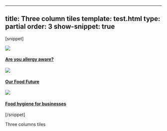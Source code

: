---
title: Three column tiles
template: test.html
type: partial
order: 3
show-snippet: true
------------------
[snippet]
<!--3 col div-->
<div class="wrapper home--campaign">
    <div class="col-wrap">
        <div class="col-wrap">
            <div class="col col--fluid-5 home-campaign-tile home-campaign-tile--img-first separator-right-solid">
                <article>
                    <img src="../assets/img/fsa-home-1of3.jpg" class="img-responsive">
                    <h4 class="js-equal-height">
                        <a class="text-colour" href="">Are you allergy aware?</a>
                    </h4>
                    <a href="#"><span class="icon icon-share--black-small"></span></a>
                </article>
            </div>
            <div class="col col--fluid-5 home-campaign-tile home-campaign-tile--img-first separator-right-solid">
                <article>
                    <img src="../assets/img/fsa-home-2of3.jpg" class="img-responsive">
                    <h4 class="js-equal-height">
                        <a class="text-colour" href="">Our Food Future</a>
                    </h4>
                    <a href="#"><span class="icon icon-share--black-small"></span></a>
                </article>
            </div>
            <div class="col col--fluid-5 home-campaign-tile home-campaign-tile--img-first">
                <article>
                    <img src="../assets/img/fsa-home-3of3.jpg" class="img-responsive">
                    <h4 class="js-equal-height">
                        <a class="text-colour" href="">Food hygiene for businesses</a>
                    </h4>
                    <a href="#"><span class="icon icon-share--black-small"></span></a>
                </article>
            </div>
        </div>
    </div>
</div>
<script src="//cdnjs.cloudflare.com/ajax/libs/jquery/2.1.3/jquery.min.js"></script>
<script src="../assets/js/helpers.js"></script>
[/snippet]

Three columns tiles